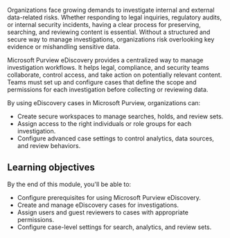 Organizations face growing demands to investigate internal and external data-related risks. Whether responding to legal inquiries, regulatory audits, or internal security incidents, having a clear process for preserving, searching, and reviewing content is essential. Without a structured and secure way to manage investigations, organizations risk overlooking key evidence or mishandling sensitive data.

Microsoft Purview eDiscovery provides a centralized way to manage investigation workflows. It helps legal, compliance, and security teams collaborate, control access, and take action on potentially relevant content. Teams must set up and configure cases that define the scope and permissions for each investigation before collecting or reviewing data.

By using eDiscovery cases in Microsoft Purview, organizations can:

- Create secure workspaces to manage searches, holds, and review sets.
- Assign access to the right individuals or role groups for each investigation.
- Configure advanced case settings to control analytics, data sources, and review behaviors.

## Learning objectives

By the end of this module, you'll be able to:

- Configure prerequisites for using Microsoft Purview eDiscovery.
- Create and manage eDiscovery cases for investigations.
- Assign users and guest reviewers to cases with appropriate permissions.
- Configure case-level settings for search, analytics, and review sets.
